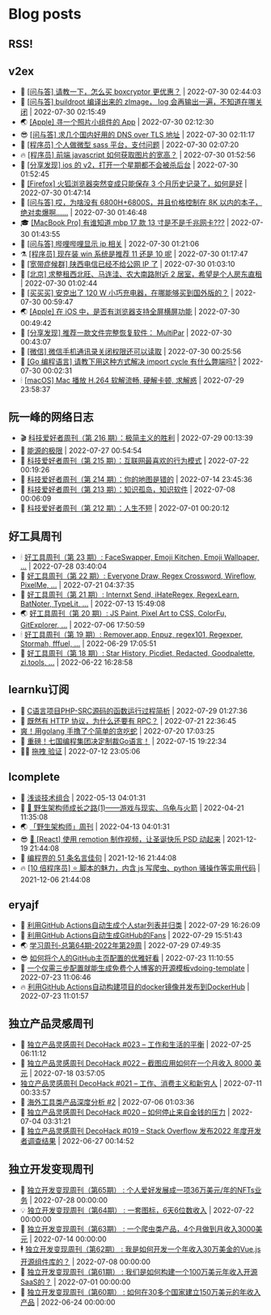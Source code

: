 # Blog posts
## RSS!



## v2ex

<!-- v2ex:START  -->
- 🫶 [[问与答] 请教一下，怎么买 boxcryptor 更优惠？](https://www.v2ex.com/t/869608#reply0) | 2022-07-30 02:44:03 
- 🧰 [[问与答] buildroot 编译出来的 zImage， log 会再输出一遍，不知道在哪关闭](https://www.v2ex.com/t/869607#reply0) | 2022-07-30 02:15:49 
- 🌏 [[Apple] 寻一个照片小组件的 App](https://www.v2ex.com/t/869606#reply4) | 2022-07-30 02:12:30 
- 😎 [[问与答] 求几个国内好用的 DNS over TLS 地址](https://www.v2ex.com/t/869605#reply1) | 2022-07-30 02:11:17 
- 💂 [[程序员] 个人做微型 sass 平台，支付问题](https://www.v2ex.com/t/869604#reply4) | 2022-07-30 02:07:20 
- 🔥 [[程序员] 前端 javascript 如何获取图片的宽高？](https://www.v2ex.com/t/869603#reply7) | 2022-07-30 01:52:56 
- 🦅 [[分享发现] ios 的 v2，打开一个星期都不会被杀后台](https://www.v2ex.com/t/869602#reply1) | 2022-07-30 01:52:45 
- 🙉 [[Firefox] 火狐浏览器突然变成只能保存 3 个月历史记录了，如何是好](https://www.v2ex.com/t/869601#reply1) | 2022-07-30 01:47:14 
- 💫 [[问与答] 哎，为啥没有 6800H+6800S，并且价格控制在 8K 以内的本子，绝对卖爆啊……](https://www.v2ex.com/t/869600#reply1) | 2022-07-30 01:46:48 
- 🎓 [[MacBook Pro] 有谁知道 mbp 17 款 13 寸是不是千兆网卡???](https://www.v2ex.com/t/869599#reply0) | 2022-07-30 01:43:55 
- 🗽 [[问与答] 哔哩哔哩显示 ip 相关](https://www.v2ex.com/t/869597#reply6) | 2022-07-30 01:21:06 
- ⚗️ [[程序员] 现在装 win 系统是推荐 11 还是 10 呢](https://www.v2ex.com/t/869596#reply35) | 2022-07-30 01:17:47 
- 🦍 [[宽带症候群] 陕西电信已经不给公网 IP 了](https://www.v2ex.com/t/869595#reply0) | 2022-07-30 01:03:10 
- 🤩 [[北京] 求整租西北旺、马连洼、农大南路附近 2 居室，希望是个人房东直租](https://www.v2ex.com/t/869594#reply1) | 2022-07-30 01:02:44 
- 🙉 [[买买买] 安克出了 120 W 小巧充电器，在哪能够买到国外版的？](https://www.v2ex.com/t/869593#reply2) | 2022-07-30 00:59:47 
- 🌏 [[Apple] 在 iOS 中，是否有浏览器支持全屏横屏功能](https://www.v2ex.com/t/869592#reply7) | 2022-07-30 00:49:42 
- 🐘 [[分享发现] 推荐一款文件完整恢复软件： MultiPar](https://www.v2ex.com/t/869591#reply2) | 2022-07-30 00:43:07 
- 🧰 [[微信] 微信手机通讯录关闭权限还可以读取](https://www.v2ex.com/t/869590#reply7) | 2022-07-30 00:25:56 
- 💃 [[Go 编程语言] 请教下用这种方式解决 import cycle 有什么弊端吗?](https://www.v2ex.com/t/869588#reply1) | 2022-07-30 00:02:31 
- 🕯 [[macOS] Mac 播放 H.264 软解流畅, 硬解卡顿, 求解惑](https://www.v2ex.com/t/869587#reply1) | 2022-07-29 23:58:37 <!-- v2ex:END -->

## 阮一峰的网络日志

<!-- ruanyf:START -->
- 🎬 [科技爱好者周刊（第 216 期）：极简主义的胜利](http://www.ruanyifeng.com/blog/2022/07/weekly-issue-216.html) | 2022-07-29 00:13:39 
- 💄 [能源的极限](http://www.ruanyifeng.com/blog/2022/07/energy-consumption.html) | 2022-07-27 00:54:54 
- 🐎 [科技爱好者周刊（第 215 期）：互联网最喜欢的行为模式](http://www.ruanyifeng.com/blog/2022/07/weekly-issue-215.html) | 2022-07-22 00:19:26 
- 🤔 [科技爱好者周刊（第 214 期）：你的地图是错的](http://www.ruanyifeng.com/blog/2022/07/weekly-issue-214.html) | 2022-07-14 23:45:36 
- 🧠 [科技爱好者周刊（第 213 期）：知识孤岛，知识软件](http://www.ruanyifeng.com/blog/2022/07/weekly-issue-213.html) | 2022-07-08 00:06:09 
- 🎃 [科技爱好者周刊（第 212 期）：人生不短](http://www.ruanyifeng.com/blog/2022/07/weekly-issue-212.html) | 2022-07-01 00:20:12 <!-- ruanyf:END -->

## 好工具周刊

<!-- bestxtools:START -->
- 🕯 [好工具周刊（第 23 期）: FaceSwapper, Emoji Kitchen, Emoji Wallpaper, ...](https://discuss-cn.bestxtools.com/d/61/1) | 2022-07-28 03:40:04 
- 🦩 [好工具周刊（第 22 期）: Everyone Draw, Regex Cross­word, Wireflow, PixelMe, ...](https://discuss-cn.bestxtools.com/d/60/1) | 2022-07-21 04:37:35 
- 🦄 [好工具周刊（第 21 期）: Internxt Send, iHateRegex, RegexLearn, BatNoter, TypeLit, ...](https://discuss-cn.bestxtools.com/d/58/1) | 2022-07-13 15:49:08 
- 🌏 [好工具周刊（第 20 期）: JS Paint, Pixel Art to CSS, ColorFu, GitExplorer, ...](https://discuss-cn.bestxtools.com/d/57/1) | 2022-07-06 17:50:59 
- 🕯 [好工具周刊（第 19 期）: Remover.app, Enpuz, regex101, Regexper, Stormah, fffuel, ...](https://discuss-cn.bestxtools.com/d/56/1) | 2022-06-29 17:05:51 
- 📝 [好工具周刊（第 18 期）: Star History, Picdiet, Redacted, Goodpalette, zi.tools, ...](https://discuss-cn.bestxtools.com/d/47/1) | 2022-06-22 16:28:58 <!-- bestxtools:END -->


## learnku订阅

<!-- learnku:START -->
- 🦅 [C语言项目PHP-SRC源码的函数运行过程简析](https://learnku.com/articles/70182) | 2022-07-29 01:27:36 
- 🦅 [既然有 HTTP 协议，为什么还要有 RPC？](https://learnku.com/laravel/t/69972) | 2022-07-21 22:36:45 
-  [爽！用golang 手撸了个简单的贪吃蛇](https://learnku.com/articles/69912) | 2022-07-20 17:03:25 
- 🌈 [重磅！七国编程集团决定制裁Go语言！](https://learnku.com/articles/69766) | 2022-07-15 19:22:34 
- 🧑‍🏫 [拖拽 验证](https://learnku.com/articles/69652) | 2022-07-12 23:05:06 <!-- learnku:END -->



## lcomplete

<!-- lcomplete:START -->
- 🫶 [浅谈技术组合](http://codelc.com/post/essay/%E6%B5%85%E8%B0%88%E6%8A%80%E6%9C%AF%E7%BB%84%E5%90%88/) | 2022-05-13 04:01:31 
- 🧰 [🐒 野生架构师成长之路&lpar;1&rpar;——游戏与现实、乌龟与火箭](http://codelc.com/post/growup/s01/) | 2022-04-21 11:35:08 
- 🌏 [「野生架构师」周刊](http://codelc.com/post/essay/%E9%87%8E%E7%94%9F%E6%9E%B6%E6%9E%84%E5%B8%88%E5%91%A8%E5%88%8A%E4%BB%8B%E7%BB%8D/) | 2022-04-13 04:01:31 
- 😎 [🎄 [React] 使用 remotion 制作视频，让圣诞快乐 PSD 动起来](http://codelc.com/post/dev/js/remotion/) | 2021-12-19 21:44:08 
- 💂 [编程界的 51 条名言佳句](http://codelc.com/post/dev/thinking/quotes/) | 2021-12-16 21:44:08 
- 🔥 [[10 倍程序员] ⭐ 脚本的魅力，内含 js 写爬虫、python 骚操作等实用代码](http://codelc.com/post/dev/10x/script/) | 2021-12-06 21:44:08 <!-- lcomplete:END -->

## eryajf

<!-- eryajf:START -->
- 🫶 [利用GitHub Actions自动生成个人star列表并归类](https://wiki.eryajf.net/pages/4ba0f4/) | 2022-07-29 16:26:09 
- 🧰 [利用GitHub Actions自动生成GitHub的Fans](https://wiki.eryajf.net/pages/db92f0/) | 2022-07-29 15:51:43 
- 🌏 [学习周刊-总第64期-2022年第29周](https://wiki.eryajf.net/pages/6e74fb/) | 2022-07-29 07:49:35 
- 😎 [如何将个人的GitHub主页配置的优雅好看](https://wiki.eryajf.net/pages/d195b4/) | 2022-07-23 11:10:55 
- 💂 [一个仅需三步配置就能生成免费个人博客的开源模板vdoing-template](https://wiki.eryajf.net/pages/48e307/) | 2022-07-23 11:06:46 
- 🔥 [利用GitHub Actions自动构建项目的docker镜像并发布到DockerHub](https://wiki.eryajf.net/pages/5baf0a/) | 2022-07-23 11:01:57 <!-- eryajf:END -->



## 独立产品灵感周刊

<!-- DecoHack:START -->
- 🦣 [独立产品灵感周刊 DecoHack #023 – 工作和生活的平衡](https://www.decohack.com/Post/802) | 2022-07-25 06:11:12 
- 🤡 [独立产品灵感周刊 DecoHack #022 – 截图应用如何在一个月收入 8000 美元](https://www.decohack.com/Post/774) | 2022-07-18 03:57:05 
-  [独立产品灵感周刊 DecoHack #021 – 工作、消费主义和新穷人](https://www.decohack.com/Post/753) | 2022-07-11 00:33:57 
- 🐲 [海外工具类产品深度分析 #2](https://www.decohack.com/Post/746) | 2022-07-06 01:03:36 
- 🦅 [独立产品灵感周刊 DecoHack #020 – 如何停止来自金钱的压力](https://www.decohack.com/Post/728) | 2022-07-04 03:31:21 
- 🧰 [独立产品灵感周刊 DecoHack #019 – Stack Overflow 发布2022 年度开发者调查结果](https://www.decohack.com/Post/699) | 2022-06-27 00:14:52 <!-- DecoHack:END -->

## 独立开发变现周刊

<!-- easyindie:START -->
- 💂 [独立开发变现周刊（第65期） : 个人爱好发展成一项36万美元/年的NFTs业务](https://www.ezindie.com/weekly/issue-65) | 2022-07-28 00:00:00 
- 💡 [独立开发变现周刊（第64期） : 一套图标，6天6位数收入](https://www.ezindie.com/weekly/issue-64) | 2022-07-22 00:00:00 
- 🌋 [独立开发变现周刊（第63期） : 一个爬虫类产品，4个月做到月收入3000美元](https://www.ezindie.com/weekly/issue-63) | 2022-07-14 00:00:00 
- 🕴 [独立开发变现周刊（第62期） : 我是如何开发一个年收入30万美金的Vue.js开源组件库的？](https://www.ezindie.com/weekly/issue-62) | 2022-07-08 00:00:00 
- 🎊 [独立开发变现周刊（第61期） : 我们是如何构建一个100万美元年收入开源SaaS的？](https://www.ezindie.com/weekly/issue-61) | 2022-07-01 00:00:00 
- 🤔 [独立开发变现周刊（第60期） : 如何在30多个国家建立150万美元的年收入产品](https://www.ezindie.com/weekly/issue-60) | 2022-06-24 00:00:00 <!-- easyindie:END -->



